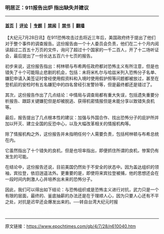 ### 明居正：911报告出炉 指出缺失并建议

---

#### [首页](../../../..?n610040) &nbsp;|&nbsp; [评论](../../../../../epoch-comment?n610040) &nbsp;|&nbsp; [专题](../../../../../epoch-special?n610040) &nbsp;|&nbsp; [禁闻](../../../../../epoch-news?n610040) &nbsp;|&nbsp; [禁书](../../../../../books?n610040) &nbsp;|&nbsp; [翻墙](https://github.com/gfw-breaker/nogfw/blob/master/README.md?n610040)


<div class="post_content" id="artbody" itemprop="articleBody">
 <!-- article content begin -->
 <p>
  【大纪元7月28日讯】在911恐怖攻击过去将近三年后，美国政府终于提出了他们对于整个事件的调查报告。这份报告由一个十人委员会负责，他们在二十个月内阅读超过二百五十万页的文件，询问了超过十个国家的一千二百人，开了十二场听证会，最后提出了一份长达五百六十七页的报告。
 </p>
 <p>
  初步来说，这份报告指出：柯林顿与布希两任政府都对恐怖主义有所注意，但是也错失了十个可能阻止悲剧的机会，包括：未将米札尔与哈兹米列入恐怖分子名单、嫌犯申请入美签证时曾经使用假资料和入境时使用假护照等问题都被放过，甚至在登机前的安检时有五名嫌犯中的四名曾经引发警铃等，但是最终都还是错过了。
 </p>
 <p>
  其次，这份报告作出了几点结论：中情局与调查局都有重大失误，包括遗失重要分析报告、跟踪关键嫌犯但是却被脱逃、获得机密情报但是未能分享以致错失良机等。
 </p>
 <p>
  最后，报告提出了几点根本性的建议：加强与外国合作、找出恐怖分子的庇护所并加以歼灭、建立全国的反恐中心，以及大幅改革相关的情报机构等。
 </p>
 <p>
  除了情报机构之外，这份报告并未指明任何个人需要负责，包括柯林顿与布希总统在内。
 </p>
 <p>
  它虽然指出了十个错失的良机，但是也坦率指出，即便抓住所谓的良机，惨案仍有发生的可能。
 </p>
 <p>
  在结论中，这份报告还说，目前美国仍然处于不安全的状态中。因为盖达组织的领袖，宾拉登，依旧逍遥法外。更重要的是，即使将来宾拉登被捕，他的思想还会在一段时间内刺激人心并培养出未来的恐怖分子。
 </p>
 <p>
  因此，我们可以得出如下结论：与恐怖组织或是恐怖主义进行对抗，武力只是一个有限的层面，最终的、釜底抽薪的办法还是在于理顺人心，因为只要人心还有不平之处，对抗是迟早还会爆发出来的。──转自台湾大纪元时报
 </p>
 <p>
  <font color="#ffffff">
   (http://www.dajiyuan.com)
  </font>
 </p>
 <!-- article content end -->
 <div id="below_article_ad">
 </div>
</div>


---

原文链接：https://www.epochtimes.com/gb/4/7/28/n610040.htm